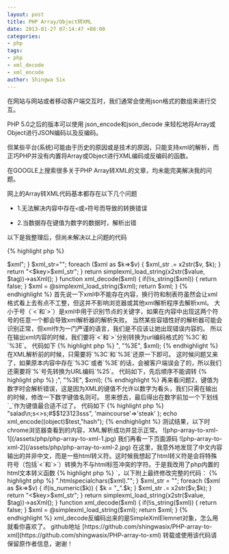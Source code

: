 ```yaml
---
layout: post
title: PHP Array/Object转XML
date: 2013-01-27 07:14:47 +08:00
categories:
- php
tags:
- php
- xml_decode
- xml_encode
author: Shingwa Six
---
```


在网站与网站或者移动客户端交互时，我们通常会使用json格式的数组来进行交互。

PHP 5.0之后的版本可以使用 json_encode和json_decode 来轻松地将Array或Object进行JSON编码以及反编码。

但某些平台(系统)可能由于历史的原因或是技术的原因，只能支持xml的解析，而正巧PHP并没有内置将Array或Object进行XML编码或反编码的函数。

在GOOGLE上搜索很多关于PHP Array转XML的文章，均未能完美解决我的问题。

网上的Array转XML代码基本都存在以下几个问题

+ 1.无法解决内容中存在`<`或`>`符号而导致的转换错误

+ 2.当数据存在键值为数字的数据时，解析出错

以下是我整理后，但尚未解决以上问题的代码

{% highlight php %}
<?php
function xml_encode($value, $tag = "root") {
	if( !is_array($value)
		&& !is_string($value)
		&& !is_bool($value)
		&& !is_numeric($value)
		&& !is_object($value) ) {
			return false;
	}
	function x2str($xml, $key) {
		if (!is_array($xml) && !is_object($xml)) {
			return "<$key>$xml</$key>";
		}
		$xml_str="";
		foreach ($xml as $k=>$v) {
			$xml_str .= x2str($v, $k);
		}
		return "<$key>$xml_str</$key>";
	}
	return simplexml_load_string(x2str($value, $tag))->asXml();
}

function xml_decode($xml) {
	if(!is_string($xml)) {
		return false;
	}
	$xml = @simplexml_load_string($xml);
	return $xml;
}
{% endhighlight %}

首先说一下xml中不能存在内容，换行符和制表符虽然会让xml格式看上去有点不工整，但这并不影响浏览器或其他xml解析程序去解析xml。

大小于号（`<`和`>`）是xml中用于识别节点的关键字，如果在内容中出现这两个符号的任意一个都会导致xml解析器的解析失败。

当然某些容错性好的解析器可能会识别正常，但xml作为一门严谨的语言，我们是不应该让她出现错误内容的。

所以在输出xml内容的时候，我们要将`<`和`>`分别转换为url编码格式的`%3C`和`%3E`。

代码如下

{% highlight php %}
<?php
$xml = str_replace("<", "%3C", $xml);
$xml = str_replace(">", "%3E", $xml);
{% endhighlight %}

在XML解析前的时候，只需要将`%3C`和`%3E`还原一下即可。

这时候问题又来了，如果原本内容中存在`%3C`或者`%3E`的话，会被客户端误会了的，所以我们还需要将`%`号先转换为URL编码`%25`。

代码如下，先后顺序不能调转

{% highlight php %}
<?php
$xml = str_replace("%", "%25", $xml);
$xml = str_replace("<;", "%3C", $xml);
$xml = str_replace(">;", "%3E", $xml);
{% endhighlight %}

再来看问题2，键值为数字时会解析错误，这是因为XML的键值不允许以数字为看头，我们只需在输出的时候，修改一下数字键值名则可。

思来想去，最后得出在数字前加一个下划线`_`作为键值最合适不过了。

代码如下

{% highlight php %}
<?php
if(is_numeric($k)) {
	$k = "_".$k;
}
{% endhighlight %}

下面来进行以下测试，测试代码如下

{% highlight php %}
<?php
@header("Content-type:application/xml");

$test['string']='文本';
$test['ss']='12:30';
$test[123]=123123123;
$test['asdasd']=true;
$test[3]=array(
	'entree'=>"salad\n;s<>s;#$$123123sss",
	'maincourse'=>'steak'
);
echo xml_encode((object)$test,"hash");
{% endhighlight %}

测试结果，以下时chrome浏览器查看到的内容，XML解析成功并显示正常。

![php-array-to-xml-1](/assets/php/php-array-to-xml-1.jpg)

我们再看一下页面源码

![php-array-to-xml-2](/assets/php/php-array-to-xml-2.jpg)

在这里，我意外地发现了中文内容输出的并非中文，而是一些html转义符。这时候我想起了html转义符是会将特殊符号（包括`<`和`>`）转换为不与html标签冲突的字符。于是我改用了php内置的html文本转义函数

{% highlight php %}
<?php
htmlspecialchars($xml);
{% endhighlight %}

使用了一下，效果还不错，以下是chrome浏览器解析后显示的内容

![php-array-to-xml-3](/assets/php/php-array-to-xml-3.jpg)

不但解析正常，还在在浏览器上直接看到原始数据的`<`和`>`，以下附上最终修改完整的代码：

{% highlight php %}
<?php
/*
Function : xml_encode,xml_decode
Author : Shingwa Six
Source code from http://blog.waaile.com/array-to-xml
*/

function xml_encode($value, $tag = "root") {
	if( !is_array($value)
		&& !is_string($value)
		&& !is_bool($value)
		&& !is_numeric($value)
		&& !is_object($value) ) {
			return false;
	}
	function x2str($xml, $key) {
		if (!is_array($xml) && !is_object($xml)) {
			return "<$key>".htmlspecialchars($xml)."</$key>";
		}
		$xml_str = "";
		foreach ($xml as $k=>$v) {
			if(is_numeric($k)) {
				$k = "_".$k;
			}
			$xml_str .= x2str($v,$k);
		}
		return "<$key>$xml_str</$key>";
	}
	return simplexml_load_string(x2str($value, $tag))->asXml();
}

function xml_decode($xml) {
	if(!is_string($xml)) {
		return false;
	}
	$xml = @simplexml_load_string($xml);
	return $xml;
}
{% endhighlight %}

xml_decode反编码出来的是SimpleXmlElemnet对象，怎么用就看你喜欢了。

github地址 [https://github.com/shingwasix/PHP-array-to-xml](https://github.com/shingwasix/PHP-array-to-xml)

转载或使用该代码请保留原作者信息，谢谢！

